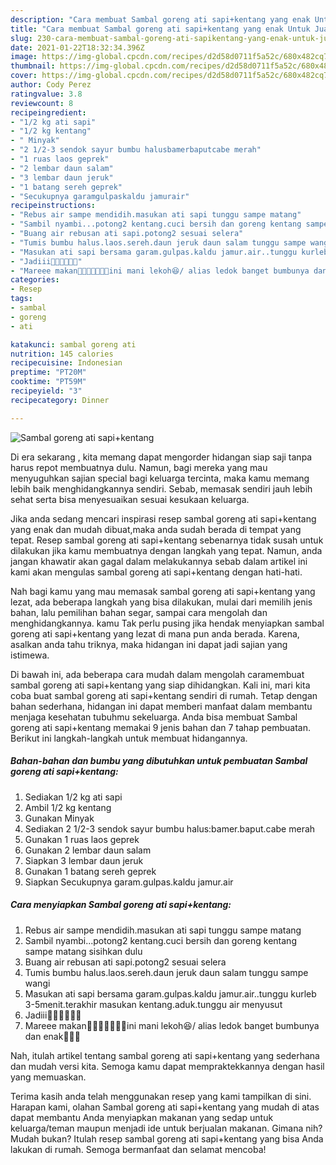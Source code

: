 ```yaml
---
description: "Cara membuat Sambal goreng ati sapi+kentang yang enak Untuk Jualan"
title: "Cara membuat Sambal goreng ati sapi+kentang yang enak Untuk Jualan"
slug: 230-cara-membuat-sambal-goreng-ati-sapikentang-yang-enak-untuk-jualan
date: 2021-01-22T18:32:34.396Z
image: https://img-global.cpcdn.com/recipes/d2d58d0711f5a52c/680x482cq70/sambal-goreng-ati-sapikentang-foto-resep-utama.jpg
thumbnail: https://img-global.cpcdn.com/recipes/d2d58d0711f5a52c/680x482cq70/sambal-goreng-ati-sapikentang-foto-resep-utama.jpg
cover: https://img-global.cpcdn.com/recipes/d2d58d0711f5a52c/680x482cq70/sambal-goreng-ati-sapikentang-foto-resep-utama.jpg
author: Cody Perez
ratingvalue: 3.8
reviewcount: 8
recipeingredient:
- "1/2 kg ati sapi"
- "1/2 kg kentang"
- " Minyak"
- "2 1/2-3 sendok sayur bumbu halusbamerbaputcabe merah"
- "1 ruas laos geprek"
- "2 lembar daun salam"
- "3 lembar daun jeruk"
- "1 batang sereh geprek"
- "Secukupnya garamgulpaskaldu jamurair"
recipeinstructions:
- "Rebus air sampe mendidih.masukan ati sapi tunggu sampe matang"
- "Sambil nyambi...potong2 kentang.cuci bersih dan goreng kentang sampe matang sisihkan dulu"
- "Buang air rebusan ati sapi.potong2 sesuai selera"
- "Tumis bumbu halus.laos.sereh.daun jeruk daun salam tunggu sampe wangi"
- "Masukan ati sapi bersama garam.gulpas.kaldu jamur.air..tunggu kurleb 3-5menit.terakhir masukan kentang.aduk.tunggu air menyusut"
- "Jadiii🤗🤗🤗🤗🤤🤤"
- "Mareee makan🤗🤗🤗🤤🤤🤤🤤ini mani lekoh😆/ alias ledok banget bumbunya dan enak🤤🤤🤤"
categories:
- Resep
tags:
- sambal
- goreng
- ati

katakunci: sambal goreng ati 
nutrition: 145 calories
recipecuisine: Indonesian
preptime: "PT20M"
cooktime: "PT59M"
recipeyield: "3"
recipecategory: Dinner

---
```



![Sambal goreng ati sapi+kentang](https://img-global.cpcdn.com/recipes/d2d58d0711f5a52c/680x482cq70/sambal-goreng-ati-sapikentang-foto-resep-utama.jpg)

Di era  sekarang , kita memang dapat mengorder hidangan siap saji tanpa harus repot membuatnya dulu. Namun, bagi mereka yang mau menyuguhkan sajian special bagi keluarga tercinta, maka kamu memang lebih baik menghidangkannya sendiri. Sebab, memasak sendiri jauh lebih sehat serta bisa menyesuaikan sesuai kesukaan keluarga.

Jika anda sedang mencari inspirasi resep sambal goreng ati sapi+kentang yang enak dan mudah dibuat,maka anda sudah berada di tempat yang tepat. Resep sambal goreng ati sapi+kentang  sebenarnya tidak susah untuk dilakukan jika kamu membuatnya dengan langkah yang tepat. Namun, anda jangan khawatir akan gagal dalam melakukannya 
sebab dalam artikel ini kami akan mengulas sambal goreng ati sapi+kentang dengan hati-hati.  



Nah bagi kamu yang mau memasak sambal goreng ati sapi+kentang yang lezat, ada beberapa langkah yang bisa dilakukan, mulai dari memilih jenis bahan, lalu pemilihan bahan segar, sampai cara mengolah dan menghidangkannya. kamu Tak perlu pusing jika hendak menyiapkan sambal goreng ati sapi+kentang yang lezat di mana pun anda berada. Karena, asalkan anda  tahu triknya, maka hidangan ini dapat jadi sajian yang istimewa.

Di bawah ini, ada beberapa cara mudah dalam mengolah caramembuat sambal goreng ati sapi+kentang yang siap dihidangkan. Kali ini, mari kita coba buat sambal goreng ati sapi+kentang sendiri di rumah. Tetap dengan bahan sederhana, hidangan ini dapat memberi manfaat dalam membantu menjaga kesehatan tubuhmu sekeluarga. Anda bisa membuat Sambal goreng ati sapi+kentang memakai 9 jenis bahan dan 7 tahap pembuatan. Berikut ini langkah-langkah untuk membuat hidangannya.

<!--inarticleads1-->

##### Bahan-bahan dan bumbu yang dibutuhkan untuk pembuatan Sambal goreng ati sapi+kentang:

1. Sediakan 1/2 kg ati sapi
1. Ambil 1/2 kg kentang
1. Gunakan  Minyak
1. Sediakan 2 1/2-3 sendok sayur bumbu halus:bamer.baput.cabe merah
1. Gunakan 1 ruas laos geprek
1. Gunakan 2 lembar daun salam
1. Siapkan 3 lembar daun jeruk
1. Gunakan 1 batang sereh geprek
1. Siapkan Secukupnya garam.gulpas.kaldu jamur.air




<!--inarticleads2-->

##### Cara menyiapkan Sambal goreng ati sapi+kentang:

1. Rebus air sampe mendidih.masukan ati sapi tunggu sampe matang
1. Sambil nyambi...potong2 kentang.cuci bersih dan goreng kentang sampe matang sisihkan dulu
1. Buang air rebusan ati sapi.potong2 sesuai selera
1. Tumis bumbu halus.laos.sereh.daun jeruk daun salam tunggu sampe wangi
1. Masukan ati sapi bersama garam.gulpas.kaldu jamur.air..tunggu kurleb 3-5menit.terakhir masukan kentang.aduk.tunggu air menyusut
1. Jadiii🤗🤗🤗🤗🤤🤤
1. Mareee makan🤗🤗🤗🤤🤤🤤🤤ini mani lekoh😆/ alias ledok banget bumbunya dan enak🤤🤤🤤




Nah, itulah artikel tentang  sambal goreng ati sapi+kentang  yang sederhana dan mudah versi kita. Semoga kamu dapat mempraktekkannya dengan hasil yang memuaskan. 

Terima kasih anda telah menggunakan resep yang kami tampilkan di sini. Harapan kami, olahan  Sambal goreng ati sapi+kentang yang mudah di atas dapat membantu Anda menyiapkan makanan yang sedap untuk keluarga/teman maupun menjadi ide untuk berjualan makanan. Gimana nih? Mudah bukan? Itulah resep sambal goreng ati sapi+kentang yang bisa Anda lakukan di rumah. Semoga bermanfaat dan selamat mencoba!

